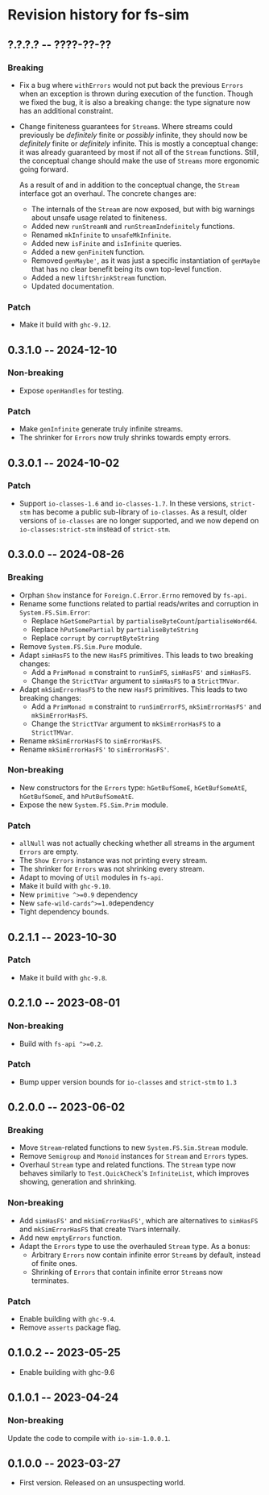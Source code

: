 # Revision history for fs-sim

## ?.?.?.? -- ????-??-??

### Breaking

* Fix a bug where `withErrors` would not put back the previous `Errors` when an
  exception is thrown during execution of the function. Though we fixed the bug,
  it is also a breaking change: the type signature now has an additional
  constraint.
* Change finiteness guarantees for `Stream`s. Where streams could previously be
  *definitely* finite or *possibly* infinite, they should now be *definitely*
  finite or *definitely* infinite. This is mostly a conceptual change: it was
  already guaranteed by most if not all of the `Stream` functions. Still, the
  conceptual change should make the use of `Streams` more ergonomic going
  forward.

  As a result of and in addition to the conceptual change, the `Stream`
  interface got an overhaul. The concrete changes are:

  * The internals of the `Stream` are now exposed, but with big warnings about
    unsafe usage related to finiteness.
  * Added new `runStreamN` and `runStreamIndefinitely` functions.
  * Renamed `mkInfinite` to `unsafeMkInfinite`.
  * Added new `isFinite` and `isInfinite` queries.
  * Added a new `genFiniteN` function.
  * Removed `genMaybe'`, as it was just a specific instantiation of `genMaybe`
    that has no clear benefit being its own top-level function.
  * Added a new `liftShrinkStream` function.
  * Updated documentation.

### Patch

* Make it build with `ghc-9.12`.

## 0.3.1.0 -- 2024-12-10

### Non-breaking

* Expose `openHandles` for testing.

### Patch

* Make `genInfinite` generate truly infinite streams.
* The shrinker for `Errors` now truly shrinks towards empty errors.

## 0.3.0.1 -- 2024-10-02

### Patch

* Support `io-classes-1.6` and `io-classes-1.7`. In these versions, `strict-stm`
  has become a public sub-library of `io-classes`. As a result, older versions
  of `io-classes` are no longer supported, and we now depend on
  `io-classes:strict-stm` instead of `strict-stm`.

## 0.3.0.0 -- 2024-08-26

### Breaking

* Orphan `Show` instance for `Foreign.C.Error.Errno` removed by `fs-api`.
* Rename some functions related to partial reads/writes and corruption in `System.FS.Sim.Error`:
  * Replace `hGetSomePartial` by `partialiseByteCount`/`partialiseWord64`.
  * Replace `hPutSomePartial` by `partialiseByteString`
  * Replace `corrupt` by `corruptByteString`
* Remove `System.FS.Sim.Pure` module.
* Adapt `simHasFS` to the new `HasFS` primitives. This leads to two breaking
  changes:
  * Add a `PrimMonad m` constraint to `runSimFS`, `simHasFS'` and `simHasFS`.
  * Change the `StrictTVar` argument to `simHasFS` to a `StrictTMVar`.
* Adapt `mkSimErrorHasFS` to the new `HasFS` primitives. This leads to two
  breaking changes:
  * Add a `PrimMonad m` constraint to `runSimErrorFS`, `mkSimErrorHasFS'` and `mkSimErrorHasFS`.
  * Change the `StrictTVar` argument to `mkSimErrorHasFS` to a `StrictTMVar`.
* Rename `mkSimErrorHasFS` to `simErrorHasFS`.
* Rename `mkSimErrorHasFS'` to `simErrorHasFS'`.

### Non-breaking

* New constructors for the `Errors` type: `hGetBufSomeE`, `hGetBufSomeAtE`,
  `hGetBufSomeE`, and `hPutBufSomeAtE`.
* Expose the new `System.FS.Sim.Prim` module.

### Patch

* `allNull` was not actually checking whether all streams in the argument
  `Errors` are empty.
* The `Show Errors` instance was not printing every stream.
* The shrinker for `Errors` was not shrinking every stream.
* Adapt to moving of `Util` modules in `fs-api`.
* Make it build with `ghc-9.10`.
* New `primitive ^>=0.9` dependency
* New `safe-wild-cards^>=1.0`dependency
* Tight dependency bounds.

## 0.2.1.1 -- 2023-10-30

### Patch

* Make it build with `ghc-9.8`.

## 0.2.1.0 -- 2023-08-01

### Non-breaking

* Build with `fs-api ^>=0.2`.

### Patch

* Bump upper version bounds for `io-classes` and `strict-stm` to `1.3`

## 0.2.0.0 -- 2023-06-02

### Breaking

* Move `Stream`-related functions to new `System.FS.Sim.Stream` module.
* Remove `Semigroup` and `Monoid` instances for `Stream` and `Errors` types.
* Overhaul `Stream` type and related functions. The `Stream` type now behaves
  similarly to `Test.QuickCheck`'s `InfiniteList`, which improves showing,
  generation and shrinking.

### Non-breaking

* Add `simHasFS'` and `mkSimErrorHasFS'`, which are alternatives to `simHasFS`
  and `mkSimErrorHasFS` that create `TVar`s internally.
* Add new `emptyErrors` function.
* Adapt the `Errors` type to use the overhauled `Stream` type. As a bonus:
  * Arbitrary `Errors` now contain infinite error `Stream`s by default, instead
    of finite ones.
  * Shrinking of `Errors` that contain infinite error `Stream`s now terminates.

### Patch

* Enable building with `ghc-9.4`.
* Remove `asserts` package flag.

## 0.1.0.2 -- 2023-05-25

* Enable building with ghc-9.6

## 0.1.0.1 -- 2023-04-24

### Non-breaking

Update the code to compile with `io-sim-1.0.0.1`.

## 0.1.0.0 -- 2023-03-27

* First version. Released on an unsuspecting world.
